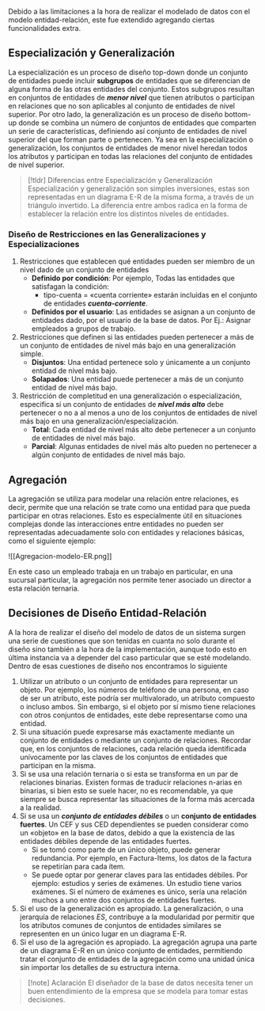 
Debido a las limitaciones a la hora de realizar el modelado de datos con el modelo entidad-relación, este fue extendido agregando ciertas funcionalidades extra.

## Especialización y Generalización

La especialización es un proceso de diseño top-down donde un conjunto de entidades puede incluir **subgrupos** de entidades que se diferencian de alguna forma de las otras entidades del conjunto. Estos subgrupos resultan en conjuntos de entidades de ***menor nivel*** que tienen atributos o participan en relaciones que no son aplicables al conjunto de entidades de nivel superior.
Por otro lado, la generalización es un proceso de diseño bottom-up donde se combina un número de conjuntos de entidades que comparten un serie de características, definiendo así conjunto de entidades de nivel superior del que forman parte o pertenecen.
Ya sea en la especialización o generalización, los conjuntos de entidades de menor nivel heredan todos los atributos y participan en todas las relaciones del conjunto de entidades de nivel superior.

>[!tldr] Diferencias entre Especialización y Generalización
>Especialización y generalización son simples inversiones, estas son representadas en un diagrama E-R de la misma forma, a través de un triángulo invertido. La diferencia entre ambos radica en la forma de establecer la relación entre los distintos niveles de entidades.

### Diseño de Restricciones en las Generalizaciones y Especializaciones

1. Restricciones que establecen qué entidades pueden ser miembro de un nivel dado de un conjunto de entidades
	- **Definido por condición**: Por ejemplo, Todas las entidades que satisfagan la condición:
		- tipo-cuenta = «cuenta corriente» estarán incluidas en el conjunto de entidades ***cuenta-corriente***.
	- **Definidos por el usuario**: Las entidades se asignan a un conjunto de entidades dado, por el usuario de la base de datos. Por Ej.: Asignar empleados a grupos de trabajo.
2. Restricciones que definen si las entidades pueden pertenecer a más de un conjunto de entidades de nivel más bajo en una generalización simple.
	- **Disjuntos**: Una entidad pertenece solo y únicamente a un conjunto entidad de nivel más bajo.
	- **Solapados**: Una entidad puede pertenecer a más de un conjunto entidad de nivel más bajo.
3. Restricción de completitud en una generalización o especialización, especifica si un conjunto de entidades de ***nivel más alto*** debe pertenecer o no a al menos a uno de los conjuntos de entidades de nivel más bajo en una generalización/especialización.
	- **Total**: Cada entidad de nivel más alto debe pertenecer a un conjunto de entidades de nivel más bajo.
	- **Parcial**: Algunas entidades de nivel más alto pueden no pertenecer a algún conjunto de entidades de nivel más bajo.

## Agregación

La agregación se utiliza para modelar una relación entre relaciones, es decir, permite que una relación se trate como una entidad para que pueda participar en otras relaciones. Esto es especialmente útil en situaciones complejas donde las interacciones entre entidades no pueden ser representadas adecuadamente solo con entidades y relaciones básicas, como el siguiente ejemplo:

![[Agregacion-modelo-ER.png]]

En este caso un empleado trabaja en un trabajo en particular, en una sucursal particular, la agregación nos permite tener asociado un director a esta relación ternaria.

## Decisiones de Diseño Entidad-Relación

A la hora de realizar el diseño del modelo de datos de un sistema surgen una serie de cuestiones que son tenidas en cuanta no solo durante el diseño sino también a la hora de la implementación, aunque todo esto en última instancia va a depender del caso particular que se esté modelando. Dentro de esas cuestiones de diseño nos encontramos lo siguiente

1. Utilizar un atributo o un conjunto de entidades para representar un objeto. Por ejemplo, los números de teléfono de una persona, en caso de ser un atributo, este podría ser multivalorado, un atributo compuesto o incluso ambos. Sin embargo, si el objeto por sí mismo tiene relaciones con otros conjuntos de entidades, este debe representarse como una entidad.
2. Si una situación puede expresarse más exactamente mediante un conjunto de entidades o mediante un conjunto de relaciones. Recordar que, en los conjuntos de relaciones, cada relación queda identificada unívocamente por las claves de los conjuntos de entidades que participan en la misma.
3. Si se usa una relación ternaria o si esta se transforma en un par de relaciones binarias. Existen formas de traducir relaciones n-arias en binarias, si bien esto se suele hacer, no es recomendable, ya que siempre se busca representar las situaciones de la forma más acercada a la realidad.
4. Si se usa un ***conjunto de entidades débiles*** o un **conjunto de entidades fuertes**. Un CEF y sus CED dependientes se pueden considerar como un «objeto» en la base de datos, debido a que la existencia de las entidades débiles depende de las entidades fuertes.
	- Si se tomó como parte de un único objeto, puede generar redundancia. Por ejemplo, en Factura-Items, los datos de la factura se repetirían para cada ítem.
	- Se puede optar por generar claves para las entidades débiles. Por ejemplo: estudios y series de exámenes. Un estudio tiene varios exámenes. Si el número de exámenes es único, sería una relación muchos a uno entre dos conjuntos de entidades fuertes.
5. Si el uso de la generalización es apropiado. La generalización, o una jerarquía de relaciones *ES*, contribuye a la modularidad por permitir que los atributos comunes de conjuntos de entidades similares se representen en un único lugar en un diagrama E-R.
6. Si el uso de la agregación es apropiado. La agregación agrupa una parte de un diagrama E-R en un único conjunto de entidades, permitiendo tratar el conjunto de entidades de la agregación como una unidad única sin importar los detalles de su estructura interna.

>[!note] Aclaración
>El diseñador de la base de datos necesita tener un buen entendimiento de la empresa que se modela para tomar estas decisiones.